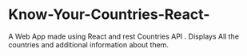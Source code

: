# Know-Your-Countries-React-

A Web App made using React and rest Countries API .
Displays All the countries and additional information about them.
